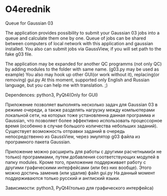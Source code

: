 O4erednik
=========

Queue for Gaussian 03


The application provides possibility to submit your Gaussian 03 jobs into a queue and calculate them one by one.
Queue of jobs can be shared between computers of local network with this application and gaussian installed.
You also can submit jobs via GaussView, if you will set path to the fake g03 file. 

The application may be expanded for another QC programms (not only QC) by adding modules to the folder with same name.
(g03.py may be used as example)
You also may hook up other GUI(or work without it), replacing(or removing) gui.py
At this moment, supported only English and Russian language, but you can help me with translation. ;)

Dependences: python3, PyQt4(Only for GUI)


Приложение позволяет выполнять несколько задач для Gaussian 03 в режиме очереди, а также разделять нагрузку между
компьютерами локальной сети, на которых тоже установленна данная программа и Gaussian, что позволяет более эффективно
использовать процессорное время (особенно в случае большого количества небольших заданий). Существует возможность отправки
заданий в очередь непосредственно из GaussView, через эмулятор g03 файла из програмного пакета Gaussian.

Приложение можно расширить для работы с другими расчетными(и не только) программами, путем добавления соответствующих
модулей в папку modules.
Кроме того, приложение поддерживает работу с другими графическими интерфейсами (или без них вообще). Этого можно достичь
заменив (или удалив) файл gui.py
На данный момент поддерживаются только русский и англиский языки.

Зависимости: python3, PyQt4(только для графического интерфейса)

